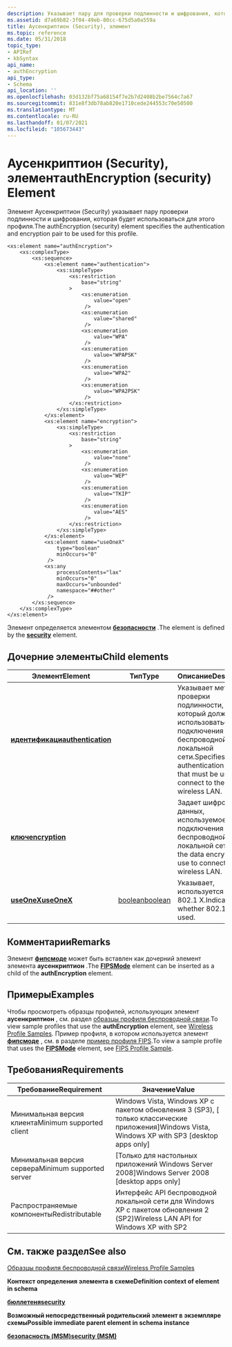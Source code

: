 ```yaml
---
description: Указывает пару для проверки подлинности и шифрования, которая будет использоваться для этого профиля.
ms.assetid: d7a69b82-3f04-49eb-80cc-675d5a0a559a
title: Аусенкриптион (Security), элемент
ms.topic: reference
ms.date: 05/31/2018
topic_type:
- APIRef
- kbSyntax
api_name:
- authEncryption
api_type:
- Schema
api_location: ''
ms.openlocfilehash: 03d132bf75a68154f7e2b7d2408b2be7564c7a67
ms.sourcegitcommit: 831e8f3db78ab820e1710cede244553c70e50500
ms.translationtype: MT
ms.contentlocale: ru-RU
ms.lasthandoff: 01/07/2021
ms.locfileid: "105673443"
---
```

# <a name="authencryption-security-element"></a><span data-ttu-id="5698f-103">Аусенкриптион (Security), элемент</span><span class="sxs-lookup"><span data-stu-id="5698f-103">authEncryption (security) Element</span></span>

<span data-ttu-id="5698f-104">Элемент Аусенкриптион (Security) указывает пару проверки подлинности и шифрования, которая будет использоваться для этого профиля.</span><span class="sxs-lookup"><span data-stu-id="5698f-104">The authEncryption (security) element specifies the authentication and encryption pair to be used for this profile.</span></span>

``` syntax
<xs:element name="authEncryption">
    <xs:complexType>
        <xs:sequence>
            <xs:element name="authentication">
                <xs:simpleType>
                    <xs:restriction
                        base="string"
                    >
                        <xs:enumeration
                            value="open"
                         />
                        <xs:enumeration
                            value="shared"
                         />
                        <xs:enumeration
                            value="WPA"
                         />
                        <xs:enumeration
                            value="WPAPSK"
                         />
                        <xs:enumeration
                            value="WPA2"
                         />
                        <xs:enumeration
                            value="WPA2PSK"
                         />
                    </xs:restriction>
                </xs:simpleType>
            </xs:element>
            <xs:element name="encryption">
                <xs:simpleType>
                    <xs:restriction
                        base="string"
                    >
                        <xs:enumeration
                            value="none"
                         />
                        <xs:enumeration
                            value="WEP"
                         />
                        <xs:enumeration
                            value="TKIP"
                         />
                        <xs:enumeration
                            value="AES"
                         />
                    </xs:restriction>
                </xs:simpleType>
            </xs:element>
            <xs:element name="useOneX"
                type="boolean"
                minOccurs="0"
             />
            <xs:any
                processContents="lax"
                minOccurs="0"
                maxOccurs="unbounded"
                namespace="##other"
             />
        </xs:sequence>
    </xs:complexType>
</xs:element>
```

<span data-ttu-id="5698f-105">Элемент определяется элементом [**безопасности**](wlan-profileschema-security-msm-element.md) .</span><span class="sxs-lookup"><span data-stu-id="5698f-105">The element is defined by the [**security**](wlan-profileschema-security-msm-element.md) element.</span></span>

## <a name="child-elements"></a><span data-ttu-id="5698f-106">Дочерние элементы</span><span class="sxs-lookup"><span data-stu-id="5698f-106">Child elements</span></span>



| <span data-ttu-id="5698f-107">Элемент</span><span class="sxs-lookup"><span data-stu-id="5698f-107">Element</span></span>                                                                            | <span data-ttu-id="5698f-108">Тип</span><span class="sxs-lookup"><span data-stu-id="5698f-108">Type</span></span>                                                              | <span data-ttu-id="5698f-109">Описание</span><span class="sxs-lookup"><span data-stu-id="5698f-109">Description</span></span>                                                                                      |
|------------------------------------------------------------------------------------|-------------------------------------------------------------------|--------------------------------------------------------------------------------------------------|
| [<span data-ttu-id="5698f-110">**идентификаци**</span><span class="sxs-lookup"><span data-stu-id="5698f-110">**authentication**</span></span>](wlan-profileschema-authentication-authencryption-element.md) |                                                                   | <span data-ttu-id="5698f-111">Указывает метод проверки подлинности, который должен использоваться для подключения к беспроводной локальной сети.</span><span class="sxs-lookup"><span data-stu-id="5698f-111">Specifies the authentication method that must be used to connect to the wireless LAN.</span></span><br/> |
| [<span data-ttu-id="5698f-112">**ключ**</span><span class="sxs-lookup"><span data-stu-id="5698f-112">**encryption**</span></span>](wlan-profileschema-encryption-authencryption-element.md)         |                                                                   | <span data-ttu-id="5698f-113">Задает шифрование данных, используемое для подключения к беспроводной локальной сети.</span><span class="sxs-lookup"><span data-stu-id="5698f-113">Sets the data encryption to use to connect to the wireless LAN.</span></span><br/>                       |
| [<span data-ttu-id="5698f-114">**useOneX**</span><span class="sxs-lookup"><span data-stu-id="5698f-114">**useOneX**</span></span>](wlan-profileschema-useonex-authencryption-element.md)               | [<span data-ttu-id="5698f-115">boolean</span><span class="sxs-lookup"><span data-stu-id="5698f-115">boolean</span></span>](/dotnet/api/system.boolean) | <span data-ttu-id="5698f-116">Указывает, используется ли 802.1 X.</span><span class="sxs-lookup"><span data-stu-id="5698f-116">Indicates whether 802.1X is used.</span></span><br/>                                                     |



## <a name="remarks"></a><span data-ttu-id="5698f-117">Комментарии</span><span class="sxs-lookup"><span data-stu-id="5698f-117">Remarks</span></span>

<span data-ttu-id="5698f-118">Элемент [**фипсмоде**](wlan-profileschema-fipsmode-authencryption-element.md) может быть вставлен как дочерний элемент элемента **аусенкриптион** .</span><span class="sxs-lookup"><span data-stu-id="5698f-118">The [**FIPSMode**](wlan-profileschema-fipsmode-authencryption-element.md) element can be inserted as a child of the **authEncryption** element.</span></span>

## <a name="examples"></a><span data-ttu-id="5698f-119">Примеры</span><span class="sxs-lookup"><span data-stu-id="5698f-119">Examples</span></span>

<span data-ttu-id="5698f-120">Чтобы просмотреть образцы профилей, использующих элемент **аусенкриптион** , см. раздел [образцы профиля беспроводной связи](wireless-profile-samples.md).</span><span class="sxs-lookup"><span data-stu-id="5698f-120">To view sample profiles that use the **authEncryption** element, see [Wireless Profile Samples](wireless-profile-samples.md).</span></span> <span data-ttu-id="5698f-121">Пример профиля, в котором используется элемент [**фипсмоде**](wlan-profileschema-fipsmode-authencryption-element.md) , см. в разделе [пример профиля FIPS](fips-profile-sample.md).</span><span class="sxs-lookup"><span data-stu-id="5698f-121">To view a sample profile that uses the [**FIPSMode**](wlan-profileschema-fipsmode-authencryption-element.md) element, see [FIPS Profile Sample](fips-profile-sample.md).</span></span>

## <a name="requirements"></a><span data-ttu-id="5698f-122">Требования</span><span class="sxs-lookup"><span data-stu-id="5698f-122">Requirements</span></span>



| <span data-ttu-id="5698f-123">Требование</span><span class="sxs-lookup"><span data-stu-id="5698f-123">Requirement</span></span> | <span data-ttu-id="5698f-124">Значение</span><span class="sxs-lookup"><span data-stu-id="5698f-124">Value</span></span> |
|-------------------------------------|---------------------------------------------------------------------|
| <span data-ttu-id="5698f-125">Минимальная версия клиента</span><span class="sxs-lookup"><span data-stu-id="5698f-125">Minimum supported client</span></span><br/> | <span data-ttu-id="5698f-126">Windows Vista, Windows XP с пакетом обновления 3 (SP3), \[ только классические приложения\]</span><span class="sxs-lookup"><span data-stu-id="5698f-126">Windows Vista, Windows XP with SP3 \[desktop apps only\]</span></span><br/> |
| <span data-ttu-id="5698f-127">Минимальная версия сервера</span><span class="sxs-lookup"><span data-stu-id="5698f-127">Minimum supported server</span></span><br/> | <span data-ttu-id="5698f-128">\[Только для настольных приложений Windows Server 2008\]</span><span class="sxs-lookup"><span data-stu-id="5698f-128">Windows Server 2008 \[desktop apps only\]</span></span><br/>                |
| <span data-ttu-id="5698f-129">Распространяемые компоненты</span><span class="sxs-lookup"><span data-stu-id="5698f-129">Redistributable</span></span><br/>          | <span data-ttu-id="5698f-130">Интерфейс API беспроводной локальной сети для Windows XP с пакетом обновления 2 (SP2)</span><span class="sxs-lookup"><span data-stu-id="5698f-130">Wireless LAN API for Windows XP with SP2</span></span><br/>                 |



## <a name="see-also"></a><span data-ttu-id="5698f-131">См. также раздел</span><span class="sxs-lookup"><span data-stu-id="5698f-131">See also</span></span>

<dl> <dt>

[<span data-ttu-id="5698f-132">Образцы профиля беспроводной связи</span><span class="sxs-lookup"><span data-stu-id="5698f-132">Wireless Profile Samples</span></span>](wireless-profile-samples.md)
</dt> <dt>

<span data-ttu-id="5698f-133">**Контекст определения элемента в схеме**</span><span class="sxs-lookup"><span data-stu-id="5698f-133">**Definition context of element in schema**</span></span>
</dt> <dt>

[<span data-ttu-id="5698f-134">**бюллетеня**</span><span class="sxs-lookup"><span data-stu-id="5698f-134">**security**</span></span>](wlan-profileschema-security-msm-element.md)
</dt> <dt>

<span data-ttu-id="5698f-135">**Возможный непосредственный родительский элемент в экземпляре схемы**</span><span class="sxs-lookup"><span data-stu-id="5698f-135">**Possible immediate parent element in schema instance**</span></span>
</dt> <dt>

[<span data-ttu-id="5698f-136">**безопасность (MSM)**</span><span class="sxs-lookup"><span data-stu-id="5698f-136">**security (MSM)**</span></span>](wlan-profileschema-security-msm-element.md)
</dt> </dl>

 

 
